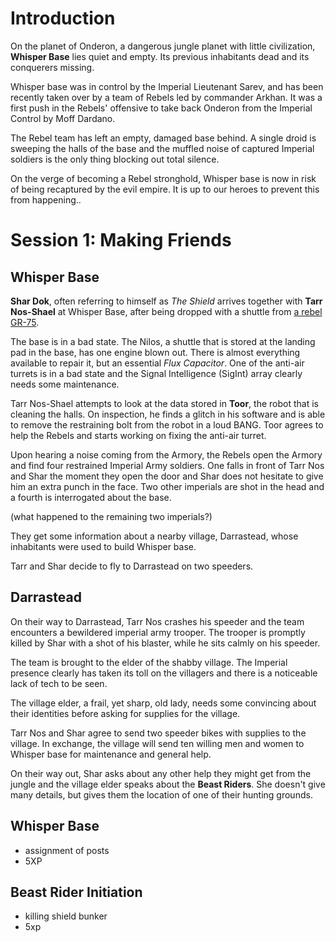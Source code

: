 # Introduction

On the planet of Onderon, a dangerous jungle planet with little
civilization, **Whisper Base** lies quiet and empty. Its previous
inhabitants dead and its conquerers missing.

Whisper base was in control by the Imperial Lieutenant Sarev,
and has been recently taken over by a team of Rebels led by commander
Arkhan. It was a first push in the Rebels' offensive to take back
Onderon from the Imperial Control by Moff Dardano.

The Rebel team has left an empty, damaged base behind.
A single droid is sweeping the halls of the base and the muffled noise
of captured Imperial soldiers is the only thing blocking out total silence.

On the verge of becoming a Rebel stronghold,
Whisper base is now in risk of being recaptured by the evil empire.
It is up to our heroes to prevent this from happening..

# Session 1: Making Friends

## Whisper Base

**Shar Dok**, often referring to himself as _The Shield_ arrives together with
**Tarr Nos-Shael** at Whisper Base, after being dropped with a shuttle from
[a rebel GR-75](http://starwars.wikia.com/wiki/GR-75_medium_transport).

The base is in a bad state. The Nilos, a shuttle that is stored at the landing
pad in the base, has one engine blown out. There is almost everything available
to repair it, but an essential _Flux Capacitor_. One of the anti-air turrets
is in a bad state and the Signal Intelligence (SigInt) array clearly needs some
maintenance.

Tarr Nos-Shael attempts to look at the data stored in **Toor**, the robot
that is cleaning the halls. On inspection, he finds a glitch in his software
and is able to remove the restraining bolt from the robot in a loud BANG.
Toor agrees to help the Rebels and starts working on fixing the anti-air turret.

Upon hearing a noise coming from the Armory, the Rebels open the Armory and
find four restrained Imperial Army soldiers. One falls in front of Tarr Nos and
Shar the moment they open the door and Shar does not hesitate to give him an
extra punch in the face. Two other imperials are shot in the head and a fourth is
interrogated about the base.

(what happened to the remaining two imperials?)

They get some information about a nearby village, Darrastead, whose inhabitants
were used to build Whisper base.

Tarr and Shar decide to fly to Darrastead on two speeders.

## Darrastead

On their way to Darrastead, Tarr Nos crashes his speeder and the team encounters a bewildered imperial
army trooper. The trooper is promptly killed by Shar with a shot of his blaster,
while he sits calmly on his speeder.

The team is brought to the elder of the shabby village.
The Imperial presence clearly has taken its toll on the villagers and
there is a noticeable lack of tech to be seen.

The village elder, a frail, yet sharp, old lady, needs some convincing
about their identities before asking for supplies for the village.

Tarr Nos and Shar agree to send two speeder bikes with supplies to the
village. In exchange, the village will send ten willing men and women to
Whisper base for maintenance and general help.

On their way out, Shar asks about any other help they might get from the jungle
and the village elder speaks about the **Beast Riders**. She doesn't give many
details, but gives them the location of one of their hunting grounds.

## Whisper Base

- assignment of posts
- 5XP

## Beast Rider Initiation

- killing shield bunker
- 5xp
